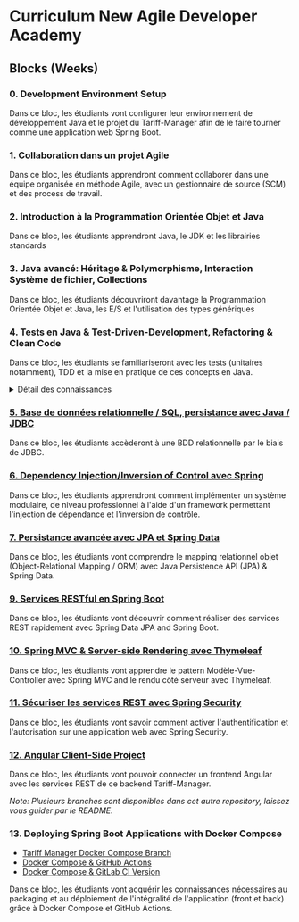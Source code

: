 # Curriculum New Agile Developer Academy


## Blocks (Weeks)

### 0. Development Environment Setup

Dans ce bloc, les étudiants vont configurer leur environnement de développement Java et le projet du Tariff-Manager afin de le faire tourner comme une application web Spring Boot.

### 1. Collaboration dans un projet Agile

Dans ce bloc, les étudiants apprendront comment collaborer dans une équipe organisée en méthode Agile, avec un gestionnaire de source (SCM) et des process de travail.

### 2. Introduction à la Programmation Orientée Objet et Java

Dans ce bloc, les étudiants apprendront Java, le JDK et les librairies standards

### 3. Java avancé: Héritage & Polymorphisme, Interaction Système de fichier, Collections

Dans ce bloc, les étudiants découvriront davantage la Programmation Orientée Objet et Java, les E/S et l'utilisation des types génériques

### 4. Tests en Java & Test-Driven-Development, Refactoring & Clean Code

Dans ce bloc, les étudiants se familiariseront avec les tests (unitaires notamment), TDD et la mise en pratique de ces concepts en Java.

<details>
    <summary>Détail des connaissances</summary>

* Qu'est ce que TDD?
* Comment mettre en pratique TDD avec Java and Spring (Boot)
* Refactoring, TDD & Clean Code
* Types de tests (Unitaires, Integration, ...) and Mocking
* Les outils: JUnit5, AssertJ, Mockito

</details>

### [5. Base de données relationnelle / SQL, persistance avec Java / JDBC](blocks/5_Java_SQL_JDBC/content-fr.md)

Dans ce bloc, les étudiants accèderont à une BDD relationnelle par le biais de JDBC.

### [6. Dependency Injection/Inversion of Control avec Spring](blocks/6_Spring_Introduction/content-fr.md)

Dans ce bloc, les étudiants apprendront comment implémenter un système modulaire, de niveau professionnel à l'aide d'un framework permettant l'injection de dépendance et l'inversion de contrôle.

### [7. Persistance avancée avec JPA et Spring Data](blocks/7_Spring_Data_JPA/content-fr.md)

Dans ce bloc, les étudiants vont comprendre le mapping relationnel objet (Object-Relational Mapping / ORM) avec Java Persistence API (JPA) & Spring Data.

### [9. Services RESTful en Spring Boot](blocks/9_Spring_Boot_REST/content-fr.md)

Dans ce bloc, les étudiants vont découvrir comment réaliser des services REST rapidement avec Spring Data JPA and Spring Boot.

### [10. Spring MVC & Server-side Rendering avec Thymeleaf](blocks/10_REST_Client_HTMX/content-fr.md)

Dans ce bloc, les étudiants vont apprendre le pattern Modèle-Vue-Controller avec Spring MVC and le rendu côté serveur avec Thymeleaf.

### [11. Sécuriser les services REST avec Spring Security](blocks/11_Securing_Spring_Security/content-fr.md)

Dans ce bloc, les étudiants vont savoir comment activer l'authentification et l'autorisation sur une application web avec Spring Security. 

### [12. Angular Client-Side Project](https://github.com/WildCodeSchool/angular-tariff-manager-client)

Dans ce bloc, les étudiants vont pouvoir connecter un frontend Angular avec les services REST de ce backend Tariff-Manager.

_Note: Plusieurs branches sont disponibles dans cet autre repository, laissez vous guider par le README._

### 13. Deploying Spring Boot Applications with Docker Compose 

* [Tariff Manager Docker Compose Branch](https://github.com/WildCodeSchool/java-tariff-manager/tree/docker_compose#docker-setup) 
* [Docker Compose & GitHub Actions](https://github.com/WildCodeSchool/skill2hire-docker-ghactions)
* [Docker Compose & GitLab CI Version](https://gitlab.com/ice09/skill2hire-docker-gitlabci)

Dans ce bloc, les étudiants vont acquérir les connaissances nécessaires au packaging et au déploiement de l'intégralité de l'application (front et back) grâce à Docker Compose et GitHub Actions.